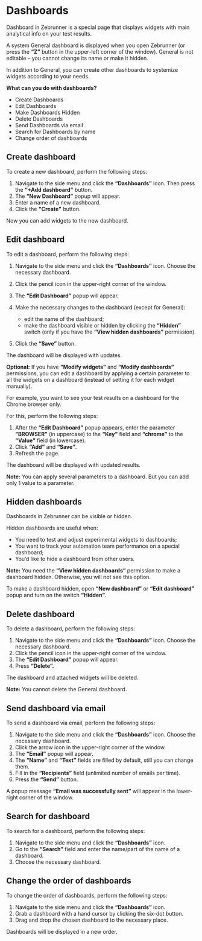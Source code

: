 # Dashboards

Dashboard in Zebrunner is a special page that displays widgets with main analytical info on your test results.

A system General dashboard is displayed when you open Zebrunner (or press the **“Z”** button in the upper-left corner of the window). General is not editable – you cannot change its name or make it hidden.

In addition to General, you can create other dashboards to systemize widgets according to your needs.

**What can you do with dashboards?**

* Create Dashboards
* Edit Dashboards
* Make Dashboards Hidden
* Delete Dashboards
* Send Dashboards via email
* Search for Dashboards by name
* Change order of dashboards

## Create dashboard
To create a new dashboard, perform the following steps:

1. Navigate to the side menu and click the **“Dashboards”** icon. Then press the **“+Add dashboard"** button.
2. The **“New Dashboard”** popup will appear.
3. Enter a name of a new dashboard.
4. Click the **"Create"** button.

Now you can add widgets to the new dashboard.

## Edit dashboard
To edit a dashboard, perform the following steps:

1. Navigate to the side menu and click the **“Dashboards”** icon. Choose the necessary dashboard.
2. Click the pencil icon in the upper-right corner of the window.
3. The **“Edit Dashboard”** popup will appear.
4. Make the necessary changes to the dashboard (except for General):

   * edit the name of the dashboard;
   * make the dashboard visible or hidden by clicking the **“Hidden”** switch (only if you have the **“View hidden dashboards”** permission).
   
5. Click the **“Save”** button.

The dashboard will be displayed with updates.

**Optional:** If you have **“Modify widgets”** and **“Modify dashboards”** permissions, you can edit a dashboard by applying a certain parameter to all the widgets on a dashboard (instead of setting it for each widget manually).

For example, you want to see your test results on a dashboard for the Chrome browser only.

For this, perform the following steps:

1. After the **“Edit Dashboard”** popup appears, enter the parameter **“BROWSER”** (in uppercase) to the **“Key”** field and **“chrome”** to the **“Value”** field (in lowercase).
2. Click **“Add”** and **“Save”**.
3. Refresh the page.

The dashboard will be displayed with updated results.

**Note:** You can apply several parameters to a dashboard. But you can add only 1 value to a parameter.

## Hidden dashboards
Dashboards in Zebrunner can be visible or hidden.

Hidden dashboards are useful when:

* You need to test and adjust experimental widgets to dashboards;
* You want to track your automation team performance on a special dashboard;
* You’d like to hide a dashboard from other users.

**Note:** You need the **“View hidden dashboards”** permission to make a dashboard hidden. Otherwise, you will not see this option.

To make a dashboard hidden, open **“New dashboard”** or **“Edit dashboard”** popup and turn on the switch **“Hidden”**.

## Delete dashboard
To delete a dashboard, perform the following steps:

1. Navigate to the side menu and click the **“Dashboards”** icon. Choose the necessary dashboard.
2. Click the pencil icon in the upper-right corner of the window.
3. The **“Edit Dashboard”** popup will appear.
4. Press **“Delete”.**

The dashboard and attached widgets will be deleted.

**Note:** You cannot delete the General dashboard.

## Send dashboard via email
To send a dashboard via email, perform the following steps:

1. Navigate to the side menu and click the **“Dashboards”** icon. Choose the necessary dashboard.
2. Click the arrow icon in the upper-right corner of the window.
3. The **“Email”** popup will appear.
4. The **“Name”** and **“Text”** fields are filled by default, still you can change them.
5. Fill in the **“Recipients”** field (unlimited number of emails per time).
6. Press the **“Send”** button.

A popup message **“Email was successfully sent”** will appear in the lower-right corner of the window.

## Search for dashboard
To search for a dashboard, perform the following steps:

1. Navigate to the side menu and click the **“Dashboards”** icon.
2. Go to the **“Search”** field and enter the name/part of the name of a dashboard.
3. Choose the necessary dashboard.

## Change the order of dashboards
To change the order of dashboards, perform the following steps:

1. Navigate to the side menu and click the **“Dashboards”** icon.
2. Grab a dashboard with a hand cursor by clicking the six-dot button.
3. Drag and drop the chosen dashboard to the necessary place.

Dashboards will be displayed in a new order.
